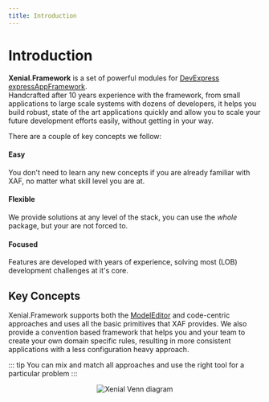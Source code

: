 ```yaml
---
title: Introduction
---
```


# Introduction

**Xenial.Framework** is a set of powerful modules for [DevExpress expressAppFramework](https://www.devexpress.com/XAF).  
Handcrafted after 10 years experience with the framework, from small applications to large scale systems with dozens of developers, it helps you build robust, state of the art applications quickly and allow you to scale your future development efforts easily, without getting in your way.

There are a couple of key concepts we follow:

#### Easy

You don't need to learn any new concepts if you are already familiar with XAF, no matter what skill level you are at.

#### Flexible

We provide solutions at any level of the stack, you can use the *whole* package, but your are not forced to.

#### Focused

Features are developed with years of experience, solving most (LOB) development challenges at it's core.

## Key Concepts

Xenial.Framework supports both the [ModelEditor](https://docs.devexpress.com/eXpressAppFramework/112582/concepts/application-model/model-editor) and code-centric approaches and uses all the basic primitives that XAF provides. We also provide a convention based framework that helps you and your team to create your own domain specific rules, resulting in more consistent applications with a less configuration heavy approach.

::: tip
You can mix and match all approaches and use the right tool for a particular problem
:::

<div style="text-align: center">

![Xenial Venn diagram](/images/xenial_venn_small.svg)

</div>

